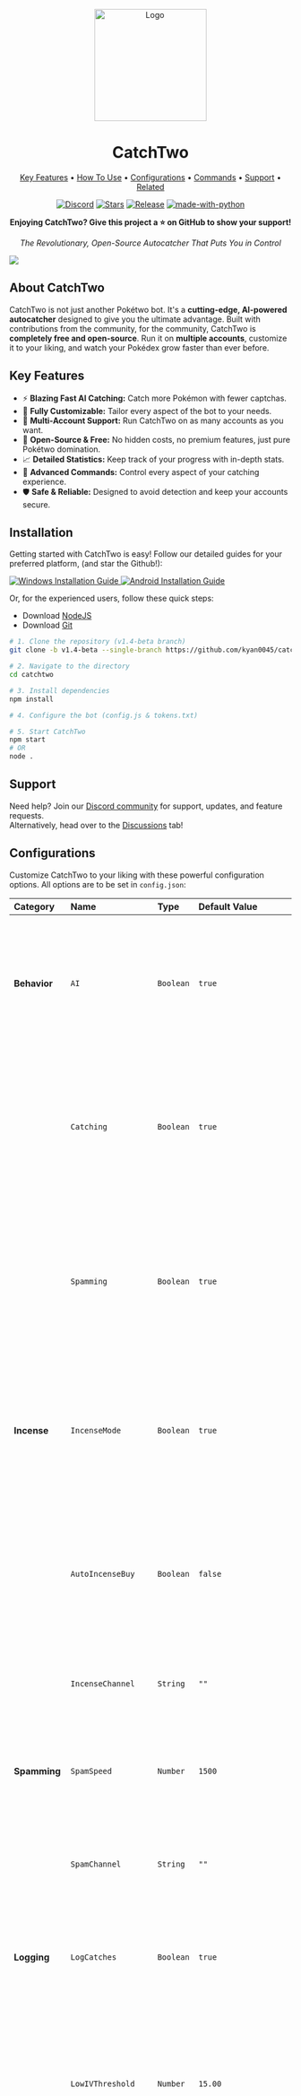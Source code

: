       
<!-- Badges (Top) -->
<p align="center">
  <a href="https://kyan.space"><img width="200px" src="https://res.cloudinary.com/dppthk8lt/image/upload/v1719331169/catchtwo_bjvlqi.png" alt="Logo"></a>
  <h1 align="center">CatchTwo</h1>
</p>


<p align="center">
  <a href="#key-features">Key Features</a> •
  <a href="#installation">How To Use</a> •
  <a href="#configurations">Configurations</a> •
  <a href="#commands">Commands</a> •
  <a href="#support">Support</a> •
  <a href="#related">Related</a>
</p>

  <p align="center">
  <a href="https://discord.gg/tXa2Hw5jHy"><img src="https://img.shields.io/discord/1133853334944632832?label=Discord&logo=discord&logoColor=white&style=for-the-badge" alt="Discord"></a>
  <a href="https://github.com/kyan0045/CatchTwo/stargazers"><img src="https://img.shields.io/github/stars/kyan0045/CatchTwo?style=for-the-badge&logo=github&color=blue" alt="Stars"></a>
  <a href="https://github.com/kyan0045/CatchTwo/releases"><img src="https://img.shields.io/github/v/release/kyan0045/CatchTwo?style=for-the-badge&logo=github" alt="Release"></a>
  <a href="https://www.nodejs.org/"><img src="https://img.shields.io/badge/node.js-339933?style=for-the-badge&logo=Node.js&logoColor=white" alt="made-with-python"></a>
</p>


<p align="center">
  <b>Enjoying CatchTwo? Give this project a ⭐ on GitHub to show your support!</b>
</p>

<!-- Title & Subtitle -->
<p align="center">
  <i>The Revolutionary, Open-Source Autocatcher That Puts You in Control</i>
</p>

<img src="https://res.cloudinary.com/dppthk8lt/image/upload/v1734823547/image_fx__4_cacczd.png">

<!-- About Section -->
<h2 align="">About CatchTwo</h2>
<p align="">
  CatchTwo is not just another Pokétwo bot. It's a <b>cutting-edge, AI-powered autocatcher</b> designed to give you the ultimate advantage. Built with contributions from the community, for the community, CatchTwo is <b>completely free and open-source</b>. Run it on <b>multiple accounts</b>, customize it to your liking, and watch your Pokédex grow faster than ever before.
</p>

<!-- Features Section -->
<h2 align="">Key Features</h2>
<p align="">
  <ul>
    <li>⚡ <b>Blazing Fast AI Catching:</b> Catch more Pokémon with fewer captchas.</li>
    <li>🔧 <b>Fully Customizable:</b> Tailor every aspect of the bot to your needs.</li>
    <li>👥 <b>Multi-Account Support:</b> Run CatchTwo on as many accounts as you want.</li>
    <li>💖 <b>Open-Source & Free:</b> No hidden costs, no premium features, just pure Pokétwo domination.</li>
    <li>📈 <b>Detailed Statistics:</b> Keep track of your progress with in-depth stats.</li>
    <li>🤖 <b>Advanced Commands:</b> Control every aspect of your catching experience.</li>
    <li>🛡️ <b>Safe & Reliable:</b> Designed to avoid detection and keep your accounts secure.</li>
  </ul>
</p>

<!-- Installation Section -->
<h2 align="">Installation</h2>
<p align="">
  Getting started with CatchTwo is easy! Follow our detailed guides for your preferred platform, (and star the Github!):
</p>
<p align="">
  <a href="https://youtu.be/Zfy2OQjAX3g">
    <img src="https://img.shields.io/badge/Windows-0078D6?style=for-the-badge&logo=windows&logoColor=white" alt="Windows Installation Guide">
  </a>
  <a href="https://discord.gg/tXa2Hw5jHy">
    <img src="https://img.shields.io/badge/Android-3DDC84?style=for-the-badge&logo=android&logoColor=white" alt="Android Installation Guide">
  </a>
 <!-- <a href="[LINK_TO_REPLIT_GUIDE]">
    <img src="https://img.shields.io/badge/Replit-F26207?style=for-the-badge&logo=replit&logoColor=white" alt="Replit Installation Guide">
  </a> -->
</p>
<p align="">Or, for the experienced users, follow these quick steps:</p>

- Download [NodeJS](https://nodejs.org/en/download)
- Download [Git](https://git-scm.com/downloads)

```bash
# 1. Clone the repository (v1.4-beta branch)
git clone -b v1.4-beta --single-branch https://github.com/kyan0045/catchtwo.git

# 2. Navigate to the directory
cd catchtwo

# 3. Install dependencies
npm install

# 4. Configure the bot (config.js & tokens.txt)

# 5. Start CatchTwo
npm start 
# OR
node .
```
<!-- Support Section -->
<h2 align="">Support</h2>
<p align="">
Need help? Join our <a href="https://discord.gg/tXa2Hw5jHy">Discord community</a> for support, updates, and feature requests.<br>
Alternatively, head over to the <a href="https://github.com/kyan0045/CatchTwo/discussions">Discussions</a> tab!
</p>

<!-- Configurations Section -->
<h2 align="">Configurations</h2>
<p align="">
  Customize CatchTwo to your liking with these powerful configuration options. All options are to be set in <code>config.json</code>:
</p>

| Category          | Name                | Type      | Default Value                                         | Description                                                                                                                                                                |
| :---------------- | :------------------ | :-------- | :---------------------------------------------------- | :------------------------------------------------------------------------------------------------------------------------------------------------------------------------- |
| **Behavior**      | `AI`                | `Boolean` | `true`| Enables or disables the use of AI in the autocatcher. When set to `true`, the autocatcher will use AI logic for improved catching.                                    |
|                   | `Catching`          | `Boolean` | `true`| Enables or disables catching behavior globally. When set to `true`, the bot will attempt to catch Pokémon in specified channels or guilds.                          |
|                   | `Spamming`          | `Boolean` | `true`| Enables or disables spamming behavior globally. When set to `true`, the bot will send messages at a set interval in the designated spam channel.                      |
| **Incense**       | `IncenseMode`       | `Boolean` | `true`| Enables or disables incense mode. When set to `true`, the bot will use incense when available, as specified by the Incense Channel.                                     |
|                   | `AutoIncenseBuy`    | `Boolean` | `false`| Enables or disables automatic incense buying. When set to `true`, the bot will automatically purchase incense when it runs out.                                           |
|                   | `IncenseChannel`    | `String`  | `""`| Specifies the channel ID where the bot will use incense. (Optional)|
| **Spamming**      | `SpamSpeed`         | `Number`  | `1500`| Sets the speed of spamming in milliseconds (e.g., 1500 = 1.5 seconds between each message).                                                                            |
|                   | `SpamChannel`       | `String`  | `""`| Specifies the channel ID where the bot will send spam messages. (Optional)|
| **Logging**       | `LogCatches`        | `Boolean` | `true`| Enables or disables logging of catches. When set to `true`, the bot will log all caught Pokémon.                                                                       |
|                   | `LowIVThreshold`    | `Number`  | `15.00`| Sets the threshold for logging a Pokémon as low IV (e.g., 15.00 means Pokémon with IV below 15% will be logged as low IV).                                                |
|                   | `HighIVThreshold`   | `Number`  | `85.00`| Sets the threshold for logging a Pokémon as high IV (e.g., 85.00 means Pokémon with IV above 85% will be logged as high IV).                                               |
|                   | `LogWebhook`        | `String`  | `""` | Specifies the webhook URL where logs will be sent.|
| **Ownership**     | `OwnerIDs`          | `Array`   | `["1101294362505269379", ""]`| Lists the user IDs that have owner-level control over the bot. You can add more user IDs, separated by commas.|
|                   | `CommandPrefix`     | `String`  | `"!` | Sets the prefix for bot commands (e.g., !help, !stats). Make sure this prefix is not used by any other bot in the same server!|
| **Global Settings** | `GlobalCatch`       | `Boolean` | `false`| Enables or disables global catching. When set to `true`, the bot will attempt to catch Pokémon in all channels it has access to, except those in the blacklisted guilds. |
|                   | `BlacklistedGuilds` | `Array`   | `["716390832034414685", ""]`| Lists the server (guild) IDs where the bot should not catch Pokémon.|
| **Hunting** | `HuntPokemons`      | `Array`   | `["rayquaza", "solosis"]`| Lists the names of Pokémon to hunt, this means your HuntToken will catch these pokemon.|
|                   | `HuntToken`         | `String`  | `""`| Specifies the token to use for hunting. This should be a different token than your main bot token.|
| **Debug**         | `debug`             | `Boolean` | `true`| Enables or disables debug mode. When set to `true`, the bot will output additional information for debugging purposes.     

<!-- Commands Section -->
<h2 align="">Commands</h2>
<p align="">
  Take control of CatchTwo with these powerful commands:
</p>


| Command   | Options         | Description                                                                                     |
| :-------- | :-------------- | :---------------------------------------------------------------------------------------------- |
| `help`    | `[command]`     | Provides a list of available commands. Use `help [command]` for details on a specific command. |
| `say`     | `<content>`     | Makes the bot repeat the given text.                                                            |
| `click`   | `<messageId>`   | Simulates a button click on the specified message.                                                |
| `pause`   | `[account]`     | Pauses the bot's operations. If an account is specified, it pauses only that account.         |
| `react`   | `<messageId>`   | Reacts to the specified message with the first available emoji.                               |
| `restart` |                 | Restarts the bot.                                                                                |
| `resume`  | `[account]`     | Resumes the bot's operations. If an account is specified, it resumes only that account.      |
| `alias`   | `[command]`     | List all the aliases for commands.      |     
| `stats`   | `[general, pokemon] [account]`     | List the stats, whether general or catch-related. If an account is specified, it lists the stats for that account.      |     
| `join`   | `<invite/invitecode>`     | Attempts to join the invite(code) you specified.      |     



<!-- Contributing Section -->
<h2 align="">Contributing</h2>
<p align="">
CatchTwo is a community-driven project, and we welcome contributions of all kinds! Whether you're a seasoned developer or a passionate Pokétwo player, you can help make CatchTwo even better. Check out our <a href="[LINK_TO_CONTRIBUTING_GUIDE]">Contributing Guide</a> to get started.
</p>

<!-- Related -->
<h2>Related</h2>
<p align="">
  At the heart of multiple Pokétwo autocatchers lies <b>PokeHint</b>, an efficient open-source package created by <a href="https://github.com/kyan0045"> @kyan0045</a>:
</p>

- **[PokeHint](https://github.com/kyan0045/pokehint):** The <b>industry-standard</b>, open-source library for Pokétwo hint solving and rarity checking. This efficient package provides the underlying logic and comprehensive database that powers multiple autocatchers, including CatchTwo. If you're building a Pokétwo bot, you need PokeHint.

<p align="">
  Other projects by me you might be interested in:
</p>

- **[Spammer](https://github.com/kyan0045/spammer):** A versatile Discord spammer. Use with caution! (or maybe don't, who am I to judge?)
- **[And More!](https://github.com/kyan0045?tab=repositories)** Explore <a href="https://github.com/kyan0045"> @kyan0045</a>'s GitHub profile for a variety of other projects, including experimental tools, utilities, and who knows what else!


<!-- License -->
<h2 align="">License</h2>
<p align="">
CatchTwo is released under a <a href="https://github.com/kyan0045/CatchTwo/blob/main/LICENSE">custom license</a>.
</p>
